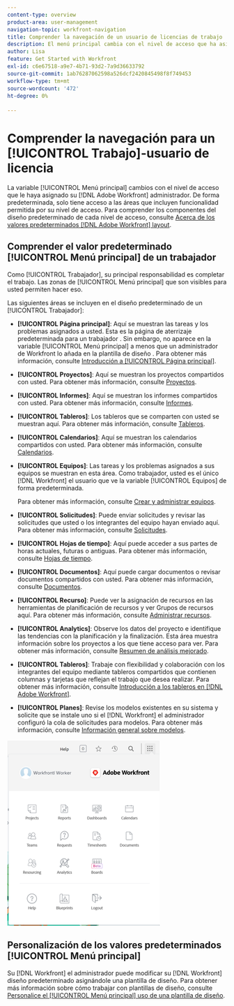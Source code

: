 ```yaml
---
content-type: overview
product-area: user-management
navigation-topic: workfront-navigation
title: Comprender la navegación de un usuario de licencias de trabajo
description: El menú principal cambia con el nivel de acceso que ha asignado su [!DNL Adobe Workfront] administrador. De forma predeterminada, solo tiene acceso a las áreas que incluyen funcionalidad permitida por su nivel de acceso.
author: Lisa
feature: Get Started with Workfront
exl-id: c6e67518-a9e7-4b71-93d2-7a9d36633792
source-git-commit: 1ab76287062598a526dcf2420845498f8f749453
workflow-type: tm+mt
source-wordcount: '472'
ht-degree: 0%

---
```


# Comprender la navegación para un [!UICONTROL Trabajo]-usuario de licencia

La variable [!UICONTROL Menú principal] cambios con el nivel de acceso que le haya asignado su [!DNL Adobe Workfront] administrador. De forma predeterminada, solo tiene acceso a las áreas que incluyen funcionalidad permitida por su nivel de acceso. Para comprender los componentes del diseño predeterminado de cada nivel de acceso, consulte [Acerca de los valores predeterminados [!DNL Adobe Workfront] layout](../../../administration-and-setup/customize-workfront/use-layout-templates/about-the-default-wf-layout.md).

## Comprender el valor predeterminado [!UICONTROL Menú principal] de un trabajador

Como [!UICONTROL Trabajador], su principal responsabilidad es completar el trabajo. Las zonas de [!UICONTROL Menú principal] que son visibles para usted permiten hacer eso.

Las siguientes áreas se incluyen en el diseño predeterminado de un [!UICONTROL Trabajador]:

* **[!UICONTROL Página principal]**: Aquí se muestran las tareas y los problemas asignados a usted. Esta es la página de aterrizaje predeterminada para un trabajador . Sin embargo, no aparece en la variable [!UICONTROL Menú principal] a menos que un administrador de Workfront lo añada en la plantilla de diseño .  Para obtener más información, consulte [Introducción a [!UICONTROL Página principal]](../../../workfront-basics/using-home/using-the-home-area/get-started-with-home.md).

* **[!UICONTROL Proyectos]**: Aquí se muestran los proyectos compartidos con usted. Para obtener más información, consulte [Proyectos](../../../manage-work/projects/projects-overview.md).

* **[!UICONTROL Informes]**: Aquí se muestran los informes compartidos con usted. Para obtener más información, consulte [Informes](../../../reports-and-dashboards/reports/reports-overview.md).

* **[!UICONTROL Tableros]**: Los tableros que se comparten con usted se muestran aquí. Para obtener más información, consulte [Tableros](../../../reports-and-dashboards/dashboards/dashboards-overview.md).

* **[!UICONTROL Calendarios]**: Aquí se muestran los calendarios compartidos con usted. Para obtener más información, consulte [Calendarios](../../../reports-and-dashboards/reports/calendars/calendars.md).

* **[!UICONTROL Equipos]**: Las tareas y los problemas asignados a sus equipos se muestran en esta área. Como trabajador, usted es el único [!DNL Workfront] el usuario que ve la variable [!UICONTROL Equipos] de forma predeterminada.

   Para obtener más información, consulte [Crear y administrar equipos](../../../people-teams-and-groups/create-and-manage-teams/create-and-mange-teams.md).

* **[!UICONTROL Solicitudes]**: Puede enviar solicitudes y revisar las solicitudes que usted o los integrantes del equipo hayan enviado aquí. Para obtener más información, consulte [Solicitudes](../../../manage-work/requests/requests-overview.md).

* **[!UICONTROL Hojas de tiempo]**: Aquí puede acceder a sus partes de horas actuales, futuras o antiguas. Para obtener más información, consulte [Hojas de tiempo](../../../timesheets/timesheets-all.md).

* **[!UICONTROL Documentos]**: Aquí puede cargar documentos o revisar documentos compartidos con usted. Para obtener más información, consulte [Documentos](../../../documents/documents-overview.md).

* **[!UICONTROL Recurso]**: Puede ver la asignación de recursos en las herramientas de planificación de recursos y ver Grupos de recursos aquí. Para obtener más información, consulte [Administrar recursos](../../../resource-mgmt/manage-resources.md).

* **[!UICONTROL Analytics]**: Observe los datos del proyecto e identifique las tendencias con la planificación y la finalización. Esta área muestra información sobre los proyectos a los que tiene acceso para ver. Para obtener más información, consulte [Resumen de análisis mejorado](../../../enhanced-analytics/enhanced-analytics-overview.md).

* **[!UICONTROL Tableros]**: Trabaje con flexibilidad y colaboración con los integrantes del equipo mediante tableros compartidos que contienen columnas y tarjetas que reflejan el trabajo que desea realizar. Para obtener más información, consulte [Introducción a los tableros en [!DNL Adobe Workfront]](../../../agile/get-started-with-boards/get-started-with-boards.md).

* **[!UICONTROL Planes]**: Revise los modelos existentes en su sistema y solicite que se instale uno si el [!DNL Workfront] el administrador configuró la cola de solicitudes para modelos. Para obtener más información, consulte [Información general sobre modelos](../../../administration-and-setup/blueprints/blueprints-overview.md).

![](assets/worker-main-menu-350x426.png)

## Personalización de los valores predeterminados [!UICONTROL Menú principal]

Su [!DNL Workfront] el administrador puede modificar su [!DNL Workfront] diseño predeterminado asignándole una plantilla de diseño. Para obtener más información sobre cómo trabajar con plantillas de diseño, consulte  [Personalice el [!UICONTROL Menú principal] uso de una plantilla de diseño](../../../administration-and-setup/customize-workfront/use-layout-templates/customize-main-menu.md).
